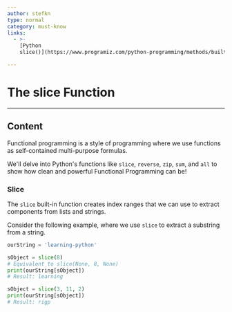 ```yaml
---
author: stefkn
type: normal
category: must-know
links:
  - >-
    [Python
    slice()](https://www.programiz.com/python-programming/methods/built-in/slice){website}

---
```


# The slice Function


---

## Content

Functional programming is a style of programming where we use functions as self-contained multi-purpose formulas.

We'll delve into Python's functions like `slice`, `reverse`, `zip`, `sum`, and `all` to show how clean and powerful Functional Programming can be!

### Slice

The `slice` built-in function creates index ranges that we can use to extract components from lists and strings.

Consider the following example, where we use `slice` to extract a substring from a string.

```python
ourString = 'learning-python'

sObject = slice(8)
# Equivalent to slice(None, 8, None)
print(ourString[sObject])
# Result: learning

sObject = slice(3, 11, 2)
print(ourString[sObject])
# Result: rigp
```


